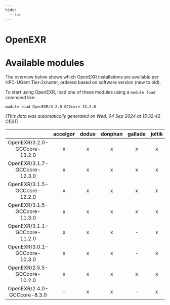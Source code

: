 ```yaml
---
hide:
  - toc
---
```


OpenEXR
=======

# Available modules


The overview below shows which OpenEXR installations are available per HPC-UGent Tier-2cluster, ordered based on software version (new to old).

To start using OpenEXR, load one of these modules using a `module load` command like:

```shell
module load OpenEXR/3.2.0-GCCcore-13.2.0
```

*(This data was automatically generated on Wed, 04 Sep 2024 at 15:32:42 CEST)*  

| |accelgor|doduo|donphan|gallade|joltik|shinx|skitty|
| :---: | :---: | :---: | :---: | :---: | :---: | :---: | :---: |
|OpenEXR/3.2.0-GCCcore-13.2.0|x|x|x|x|x|x|x|
|OpenEXR/3.1.7-GCCcore-12.3.0|x|x|x|x|x|x|x|
|OpenEXR/3.1.5-GCCcore-12.2.0|x|x|x|x|x|-|x|
|OpenEXR/3.1.5-GCCcore-11.3.0|x|x|x|x|x|x|x|
|OpenEXR/3.1.1-GCCcore-11.2.0|x|x|x|-|x|-|x|
|OpenEXR/3.0.1-GCCcore-10.3.0|x|x|x|-|x|-|x|
|OpenEXR/2.5.5-GCCcore-10.2.0|x|x|x|x|x|-|x|
|OpenEXR/2.4.0-GCCcore-8.3.0|-|x|x|-|x|-|x|

